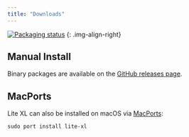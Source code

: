 ```yaml
---
title: "Downloads"
---
```


[![Packaging status](https://repology.org/badge/vertical-allrepos/lite-xl.svg)][1]
{: .img-align-right}

## Manual Install

Binary packages are available on the [GitHub releases page][2].

## MacPorts

Lite XL can also be installed on macOS via [MacPorts][3]:

```
sudo port install lite-xl
```

[1]: https://repology.org/project/lite-xl/versions
[2]: https://github.com/lite-xl/lite-xl/releases/latest
[3]: https://ports.macports.org/port/lite-xl/


